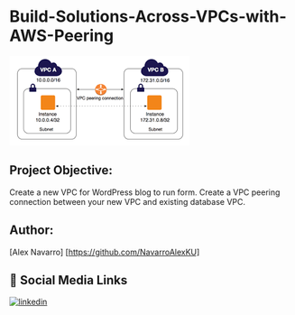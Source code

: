 # Build-Solutions-Across-VPCs-with-AWS-Peering

![ScreenShot](https://github.com/NavarroAlexKU/Build-Solutions-Across-VPCs-with-AWS-Peering/blob/main/VPC%20Peering.png)

## Project Objective:
Create a new VPC for WordPress blog to run form. Create a VPC peering connection between your new VPC and existing database VPC.

## Author:
[Alex Navarro]
[https://github.com/NavarroAlexKU]

## 🔗 Social Media Links
[![linkedin](https://img.shields.io/badge/linkedin-0A66C2?style=for-the-badge&logo=linkedin&logoColor=white)](https://www.linkedin.com/in/alexnavarro2/)
